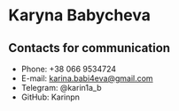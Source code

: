 # Karyna Babycheva

## Contacts for communication

* Phone: +38 066 9534724
* E-mail: karina.babi4eva@gmail.com
* Telegram: @karin1a_b
* GitHub: Karinpn